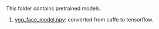 This folder contains pretrained models.

1. [vgg_face_model.npy](http://www.robots.ox.ac.uk/~vgg/software/vgg_face/): converted from caffe to tensorflow.